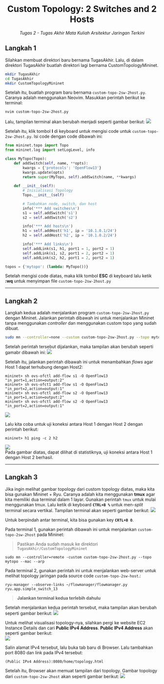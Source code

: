 <div align="center">
    <h1>Custom Topology: 2 Switches and 2 Hosts</h1>
    <i>Tugas 2 - Tugas Akhir Mata Kuliah Arsitektur Jaringan Terkini</i>
</div>

## Langkah 1
Silahkan membuat direktori baru bernama TugasAkhir. Lalu, di dalam direktori TugasAkhir buatlah direktori lagi bernama CustomTopologyMininet.

```bash
mkdir TugasAkhir
cd TugasAkhir
mkdir CustomTopologyMininet
```

Setelah itu, buatlah program baru bernama `custom-topo-2sw-2host.py`. Caranya adalah menggunakan Neovim. Masukkan perintah berikut ke terminal:

```bash
nvim custom-topo-2sw-2host.py
```

Lalu, tampilan terminal akan berubah menjadi seperti gambar berikut:
<img src="https://daptong.files.wordpress.com/2022/05/nvim1.png"><br>

Setelah itu, klik tombol <b>I</b> di keyboard untuk mengisi code untuk `custom-topo-2sw-2host.py`. Isi code dengan code dibawah ini:

```python
from mininet.topo import Topo
from mininet.log import setLogLevel, info

class MyTopo(Topo):
    def addSwitch(self, name, **opts):
        kwargs = {'protocols': 'OpenFlow13'}
        kwargs.update(opts)
        return super(MyTopo, self).addSwitch(name, **kwargs)
    
    def __init__(self):
        # Inisialisasi Topology
        Topo.__init__(self)

        # Tambahkan node, switch, dan host
        info('*** Add switches\n')
        s1 = self.addSwitch('s1')
        s2 = self.addSwitch('s2')

        info('*** Add hosts\n')
        h1 = self.addHost('h1', ip = '10.1.0.1/24')
        h2 = self.addHost('h2', ip = '10.1.0.2/24')

        info('*** Add links\n')
        self.addLink(s1, h1, port1 = 1, port2 = 1)
        self.addLink(s1, s2, port1 = 2, port2 = 1)
        self.addLink(s2, h2, port1 = 2, port2 = 1)

topos = {'mytopo': (lambda: MyTopo())}
```

Setelah mengisi code diatas, maka klik tombol <b>ESC</b> di keyboard lalu ketik <b>:wq</b> untuk menyimpan file `custom-topo-2sw-2host.py`

--------------------------------------------------------------------------------

## Langkah 2

Langkah kedua adalah menjalankan program `custom-topo-2sw-2host.py` dengan Mininet. Jalankan perintah dibawah ini untuk menjalankan Mininet tanpa menggunakan <i>controller</i> dan menggunakan custom topo yang sudah dibuat.

```bash
sudo mn --controller=none --custom custom-topo-2sw-2host.py --topo mytopo --mac --arp
```

Setelah perintah tersebut dijalankan, maka tampilan akan berubah seperti gamabr dibawah ini:
<img src="https://daptong.files.wordpress.com/2022/05/t2_sudomn1.png"><br>

Setelah itu, jalankan perintah dibawah ini untuk menambahkan <i>flows</i> agar Host 1 dapat terhubung dengan Host2:

```
mininet> sh ovs-ofctl add-flow s1 -O OpenFlow13 "in_port=1,action=output:2"
mininet> sh ovs-ofct1 add-flow s1 -O OpenFlow13 "in_port=2,action=output:1"
mininet> sh ovs-ofctl add-flow s2 -O OpenFlow13 "in_port=1,action=output:2"
mininet> sh ovs-ofctl add-flow s2 -O OpenFlow13 "in_port=2,action=output:1"
```
<img src="https://daptong.files.wordpress.com/2022/05/t2_sudomn2.png"><br>

Lalu kita coba untuk uji koneksi antara Host 1 dengan Host 2 dengan perintah berikut:

```
mininet> h1 ping -c 2 h2
```
<img src="https://daptong.files.wordpress.com/2022/05/t2_sudomn3.png"><br>
Pada gambar diatas, dapat dilihat di statistiknya, uji koneksi antara Host 1 dengan Host 2 berhasil.

--------------------------------------------------------------------------------

## Langkah 3
Jika ingin melihat gambar topology dari custom topology diatas, maka kita bisa gunakan Mininet + Ryu. Caranya adalah kita menggunakan <b>tmux</b> agar kita memiliki dua terminal dalam 1 layar. Gunakan perintah `tmux` untuk mulai menggunakan tmux. Lalu ketik di keyboard <b>`CTRL+B %`</b> untuk men-<i>split</i> terminal secara vertikal. Tampilan terminal akan seperti gambar berikut: 
<img src="https://daptong.files.wordpress.com/2022/05/t2_tmux1-1.png"><br>

Untuk berpindah antar terminal, kita bisa gunakan key <b>`CRTL+B O`</b>.<br>

Pada terminal 1, gunakan perintah dibawah ini untuk menjalankan `custom-topo-2sw-2host` pada Mininet:

> Pastikan Anda sudah masuk ke direktori ``TugasAkhir/CustomTopologyMininet``

```
sudo mn --controller=remote -custom custom-topo-2sw-2host.py --topo mytopo --mac --arp
```
Pada terminal 2, gunakan perintah ini untuk menjalankan web-server untuk melihat topology jaringan pada source code `custom-topo-2sw-host`.:

```
ryu-manager --observe-links ~/flowmanager/flowmanager.py ryu.app.simple_switch_13
```

> <b>Jalankan terminal kedua terlebih dahulu</b>

Setelah menjalankan kedua perintah tersebut, maka tampilan akan berubah seperti gambar berikut:
<img src="https://daptong.files.wordpress.com/2022/05/t2_tmux2-1.png"><br>

Untuk melihat visualisasi topology-nya, silahkan pergi ke website EC2 Instance Details dan cari <b>Public IPv4 Address</b>. <b>Public IPv4 Address</b> akan seperti gambar berikut:<br>
<img src="https://daptong.files.wordpress.com/2022/05/t2_ipv4-1.png"><br>

Salin alamat IPv4 tersebut, lalu buka tab baru di Browser. Lalu tambahkan port 8080 dan link pada IPv4 tersebut:

```
(Public IPv4 Address):8080/home/topology.html
```

Setelah itu, Browser akan memuat tampilan dari topology. Gambar topology dari `custom-topo-2sw-2host` akan seperti gambar berikut:
<img src="https://daptong.files.wordpress.com/2022/05/t2_topo1.png"><br>
